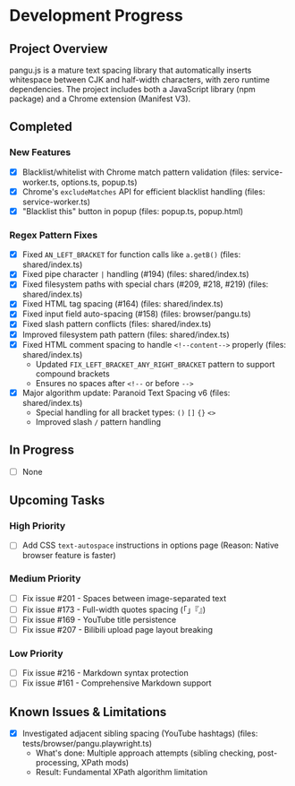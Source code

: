 # Development Progress

## Project Overview

pangu.js is a mature text spacing library that automatically inserts whitespace between CJK and half-width characters, with zero runtime dependencies. The project includes both a JavaScript library (npm package) and a Chrome extension (Manifest V3).

## Completed

### New Features

- [x] Blacklist/whitelist with Chrome match pattern validation (files: service-worker.ts, options.ts, popup.ts)
- [x] Chrome's `excludeMatches` API for efficient blacklist handling (files: service-worker.ts)
- [x] "Blacklist this" button in popup (files: popup.ts, popup.html)

### Regex Pattern Fixes

- [x] Fixed `AN_LEFT_BRACKET` for function calls like `a.getB()` (files: shared/index.ts)
- [x] Fixed pipe character `|` handling (#194) (files: shared/index.ts)
- [x] Fixed filesystem paths with special chars (#209, #218, #219) (files: shared/index.ts)
- [x] Fixed HTML tag spacing (#164) (files: shared/index.ts)
- [x] Fixed input field auto-spacing (#158) (files: browser/pangu.ts)
- [x] Fixed slash pattern conflicts (files: shared/index.ts)
- [x] Improved filesystem path pattern (files: shared/index.ts)
- [x] Fixed HTML comment spacing to handle `<!--content-->` properly (files: shared/index.ts)
  - Updated `FIX_LEFT_BRACKET_ANY_RIGHT_BRACKET` pattern to support compound brackets
  - Ensures no spaces after `<!--` or before `-->`
- [x] Major algorithm update: Paranoid Text Spacing v6 (files: shared/index.ts)
  - Special handling for all bracket types: `()` `[]` `{}` `<>`
  - Improved slash `/` pattern handling

## In Progress

- [ ] None

## Upcoming Tasks

### High Priority

- [ ] Add CSS `text-autospace` instructions in options page (Reason: Native browser feature is faster)

### Medium Priority

- [ ] Fix issue #201 - Spaces between image-separated text
- [ ] Fix issue #173 - Full-width quotes spacing (「」『』)
- [ ] Fix issue #169 - YouTube title persistence
- [ ] Fix issue #207 - Bilibili upload page layout breaking

### Low Priority

- [ ] Fix issue #216 - Markdown syntax protection
- [ ] Fix issue #161 - Comprehensive Markdown support

## Known Issues & Limitations

- [x] Investigated adjacent sibling spacing (YouTube hashtags) (files: tests/browser/pangu.playwright.ts)
  - What's done: Multiple approach attempts (sibling checking, post-processing, XPath mods)
  - Result: Fundamental XPath algorithm limitation
